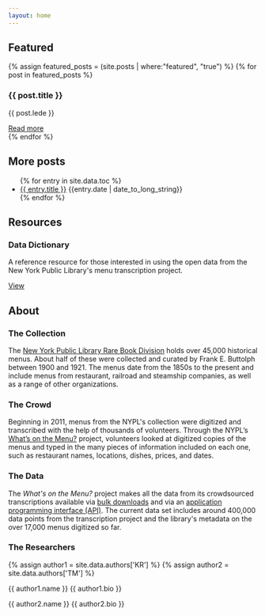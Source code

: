 ```yaml
---
layout: home
---
```

<section id="featured">
  <h2>Featured</h2>
  <div class="multi-column">
  {% assign featured_posts = (site.posts | where:"featured", "true") %}
  {% for post in featured_posts %}
      <div class="article-info">
        <h3>{{ post.title }}</h3>
        <p>{{ post.lede }}</p>
        <div class="leader-link"><a href="{{ post.url }}">Read more</a></div>
      </div>
  {% endfor %}
  </div>
</section>

<section id="backfile">
  <h2>More posts</h2>
  <ul class="post-list">
    {% for entry in site.data.toc %}
    <li>
        <a href="{{ entry.url }}">{{ entry.title }}</a> <span>{{entry.date | date_to_long_string}}</span>
    </li>
    {% endfor %}
  </ul>
</section>

<section id="resources">
  <h2>Resources</h2>
  <section>
    <h3>Data Dictionary</h3>
    <p>A reference resource for those interested in using the open data from the New York Public Library's menu transcription project.</p>
    <div class="leader-link"><a href="/data_dictionary">View</a></div>
  </section>
</section>

<section id="about">
  <h2>About</h2>
  <div class="multi-column">
    <section class="about-part">
      <h3>The Collection</h3>
      <p>The <a href="http://legacy.www.nypl.org/research/chss/grd/resguides/menus/index.html">New York Public Library Rare Book Division</a> holds over 45,000 historical menus. About half of these were collected and curated by Frank E. Buttolph between 1900 and 1921. The menus date from the 1850s to the present and include menus from restaurant, railroad and steamship companies, as well as a range of other organizations.</p>
    </section>
    <section class="about-part">
      <h3>The Crowd</h3>
      <p>Beginning in 2011, menus from the NYPL's collection were digitized and transcribed with the help of thousands of volunteers. Through the NYPL’s <a href="http://menus.nypl.org/">What’s on the Menu?</a> project, volunteers looked at digitized copies of the menus and typed in the many pieces of information included on each one, such as restaurant names, locations, dishes, prices, and dates. </p>
    </section>
    <section class="about-part">
      <h3>The Data</h3>
      <p>The <em>What's on the Menu?</em> project makes all the data from its crowdsourced transcriptions available via <a href="http://menus.nypl.org/data">bulk downloads</a> and via an <a href="http://nypl.github.io/menus-api/">application programming interface (API)</a>. The current data set includes around 400,000 data points from the transcription project and the library's metadata on the over 17,000 menus digitized so far.</p>
    </section>
  </div>
  <section class="about-part bio">
    <h3>The Researchers</h3>
    {% assign author1 = site.data.authors['KR'] %}
    {% assign author2 = site.data.authors['TM'] %}
    <p><span class="author-name">{{ author1.name }}</span> {{ author1.bio }}</p>
    <p><span class="author-name">{{ author2.name }}</span> {{ author2.bio }}</p>
  </section>
</section>
